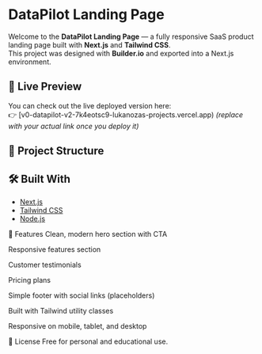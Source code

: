 # DataPilot Landing Page

Welcome to the **DataPilot Landing Page** — a fully responsive SaaS product landing page built with **Next.js** and **Tailwind CSS**.  
This project was designed with **Builder.io** and exported into a Next.js environment.

## 🚀 Live Preview

You can check out the live deployed version here:  
👉 [v0-datapilot-v2-7k4eotsc9-lukanozas-projects.vercel.app) *(replace with your actual link once you deploy it)*

## 📂 Project Structure

## 🛠️ Built With

- [Next.js](https://nextjs.org/)
- [Tailwind CSS](https://tailwindcss.com/)
- [Node.js](https://nodejs.org/)

📌 Features
Clean, modern hero section with CTA

Responsive features section

Customer testimonials

Pricing plans

Simple footer with social links (placeholders)

Built with Tailwind utility classes

Responsive on mobile, tablet, and desktop

📝 License
Free for personal and educational use.
